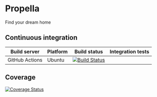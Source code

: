 # Propella
Find your dream home

## Continuous integration

| Build server                | Platform      | Build status                                                                                                                                                        | Integration tests                                                                                                                                                   |
|-----------------------------|---------------|---------------------------------------------------------------------------------------------------------------------------------------------------------------------|---------------------------------------------------------------------------------------------------------------------------------------------------------------------|
| GitHub Actions              | Ubuntu | [![Build Status](https://github.com/neildobson-au/Propella/actions/workflows/build.yml/badge.svg)](https://github.com/neildobson-au/Propella/actions) | &nbsp; |

## Coverage

[![Coverage Status](https://coveralls.io/repos/github/neildobson-au/Propella/badge.svg?branch=main)](https://coveralls.io/github/neildobson-au/Propella?branch=main)